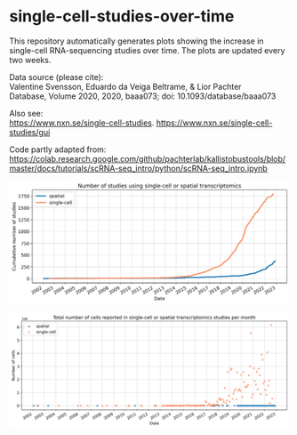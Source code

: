 # single-cell-studies-over-time

This repository automatically generates plots showing the increase in single-cell RNA-sequencing studies over time. The plots are updated every two weeks.

Data source (please cite):  
Valentine Svensson, Eduardo da Veiga Beltrame, & Lior Pachter  
Database, Volume 2020, 2020, baaa073; doi: 10.1093/database/baaa073

Also see:  
https://www.nxn.se/single-cell-studies. 
https://www.nxn.se/single-cell-studies/gui

Code partly adapted from:
https://colab.research.google.com/github/pachterlab/kallistobustools/blob/master/docs/tutorials/scRNA-seq_intro/python/scRNA-seq_intro.ipynb

![image](plots/studies_over_time.png)

![image](plots/cells_over_time.png)
